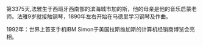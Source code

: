 第3375天,法雅生于西班牙西南部的滨海城市加的斯，他的母亲是他的音乐启蒙老师。法雅9岁就接触钢琴，1890年左右开始在马德里学习钢琴及作曲。
 

1992年：世界上首支手机IBM Simon于美国拉斯维加斯的计算机经销商博览会亮相。
